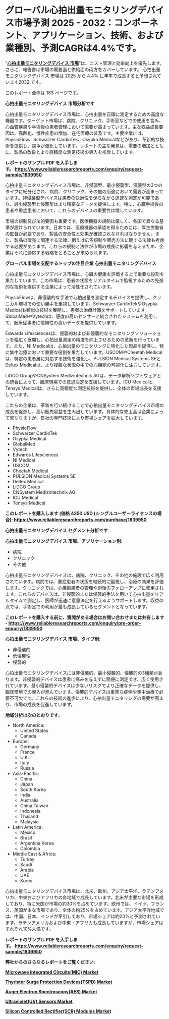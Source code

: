<p><h1>グローバル心拍出量モニタリングデバイス市場予測 2025 - 2032：コンポーネント、アプリケーション、技術、および業種別、予測CAGRは4.4%です。</h1></p><p>&ldquo;<strong><a href="https://www.reliableresearchreports.com/cardiac-output-monitoring-devices-r1839950?utm_campaign=107&utm_medium=9&utm_source=Github&utm_content=ia&utm_term=13022025&utm_id=cardiac-output-monitoring-devices">心拍出量モニタリングデバイス 市場</a></strong>&rdquo;は、コスト管理と効率向上を優先します。 さらに、報告書は市場の需要面と供給面の両方をカバーしています。 心拍出量モニタリングデバイス 市場は 2025 から 4.4% に年率で成長すると予想されています2032 です。</p>
<p>このレポート全体は 183 ページです。</p>
<p><strong>心拍出量モニタリングデバイス 市場分析です</strong></p>
<p><p>心拍出量モニタリングデバイス市場は、心拍出量を正確に測定するための高度な機器です。ターゲット市場は、病院、クリニック、手術室などでの使用を含み、心血管疾患や手術後の患者管理において需要が高まっています。主な収益成長要因は、高齢化、慢性疾患の増加、在宅医療の普及です。主要企業には、PhysioFlow、Schwarzer CardioTek、Osypka Medicalなどがあり、革新的な技術を提供し、競争が激化しています。レポートの主な発見は、需要の増加とともに、製品の改良とより高精度な測定技術の導入を推奨しています。</p></p>
<p><strong>レポートのサンプル PDF を入手します。&nbsp;<a href="https://www.reliableresearchreports.com/enquiry/request-sample/1839950?utm_campaign=107&utm_medium=9&utm_source=Github&utm_content=ia&utm_term=13022025&utm_id=cardiac-output-monitoring-devices">https://www.reliableresearchreports.com/enquiry/request-sample/1839950</a></strong></p>
<p><p>心拍出量モニタリングデバイス市場は、非侵襲型、最小侵襲型、侵襲型の3つのタイプに細分化され、病院、クリニック、その他の用途において需要が高まっています。非侵襲型デバイスは患者の快適性を保ちながら迅速な測定が可能であり、最小侵襲型と侵襲型はより精密なデータを提供します。特に、心臓手術後の患者や重症患者において、これらのデバイスの重要性は増しています。</p><p>市場の規制及び法的要因も重要です。医療機器の規制は厳しく、各国で異なる基準が設けられています。日本では、医療機器の承認を得るためには、厚生労働省の監督が必要であり、製品の安全性と効果が確認されなければなりません。また、製品の販売に関連する法律、例えば広告規制や販売方法に関する法律も考慮する必要があります。これらの規制と法律が市場の成長に影響を与えるため、企業はそれに適応する戦略をとることが求められます。</p></p>
<p><strong>グローバル市場を支配するトップの注目企業 心拍出量モニタリングデバイス</strong></p>
<p><p>心拍出量モニタリングデバイス市場は、心臓の健康を評価する上で重要な役割を果たしています。この市場は、患者の状態をリアルタイムで監視するための先進的な技術を提供する企業によって活性化されています。</p><p>PhysioFlowは、非侵襲的な手法で心拍出量を測定するデバイスを提供し、クリニカル環境での使い勝手を重視しています。Schwarzer CardioTekやOsypka Medicalも類似の技術を展開し、患者の治療計画をサポートしています。GlobalMedやVytechは、感度の高いセンサーと統合されたシステムを利用して、医療従事者に信頼性の高いデータを提供しています。</p><p>Edwards Lifesciencesは、侵襲的および非侵襲的なモニタリングソリューションを幅広く展開し、心拍出量測定の精度を向上させるための革新を行っています。また、NI Medicalは、心拍出量のモニタリングに特化した製品を提供し、特に集中治療において重要な役割を果たしています。USCOMやCheetah Medicalは、特定の患者層に対応する技術を強化し、PULSION Medical Systems SEとDeltex Medicalは、より複雑な状況の中での心機能の可視化に注力しています。</p><p>LiDCO GroupやCNSystem Medizintechnik AGは、データ解析ソフトウェアとの統合によって、臨床現場での意思決定を支援しています。ICU MedicalとTensys Medicalは、さらに高精度な測定技術を提供し、全体の市場成長を支援しています。</p><p>これらの企業は、革新を行い続けることで心拍出量モニタリングデバイス市場の成長を促進し、高い販売収益を生み出しています。具体的な売上高は企業によって異なりますが、自社の専門技術により市場シェアを拡大しています。</p></p>
<p><ul><li>PhysioFlow</li><li>Schwarzer CardioTek</li><li>Osypka Medical</li><li>GlobalMed</li><li>Vytech</li><li>Edwards Lifesciences</li><li>NI Medical</li><li>USCOM</li><li>Cheetah Medical</li><li>PULSION Medical Systems SE</li><li>Deltex Medical</li><li>LiDCO Group</li><li>CNSystem Medizintechnik AG</li><li>ICU Medical</li><li>Tensys Medical</li></ul></p>
<p><strong>このレポートを購入します (価格 4350 USD (シングルユーザーライセンスの場合):&nbsp;<a href="https://www.reliableresearchreports.com/purchase/1839950?utm_campaign=107&utm_medium=9&utm_source=Github&utm_content=ia&utm_term=13022025&utm_id=cardiac-output-monitoring-devices">https://www.reliableresearchreports.com/purchase/1839950</a></strong></p>
<p><strong>心拍出量モニタリングデバイス セグメント分析です</strong></p>
<p><strong>心拍出量モニタリングデバイス 市場、アプリケーション別:</strong></p>
<p><ul><li>病院</li><li>クリニック</li><li>その他</li></ul></p>
<p><p>心拍出量モニタリングデバイスは、病院、クリニック、その他の施設で広く利用されています。病院では、重症患者の状態を継続的に監視し、治療の効果を評価します。クリニックでは、心疾患患者の管理や術後のフォローアップに使用されます。これらのデバイスは、非侵襲的または侵襲的手法を用いて心拍出量をリアルタイムで測定し、医師が迅速に意思決定を行えるようサポートします。収益の点では、手術室での利用が最も成長しているセグメントとなっています。</p></p>
<p><strong>このレポートを購入する前に、質問がある場合はお問い合わせまたは共有します - <a href="https://www.reliableresearchreports.com/enquiry/pre-order-enquiry/1839950?utm_campaign=107&utm_medium=9&utm_source=Github&utm_content=ia&utm_term=13022025&utm_id=cardiac-output-monitoring-devices">https://www.reliableresearchreports.com/enquiry/pre-order-enquiry/1839950</a></strong></p>
<p><strong>心拍出量モニタリングデバイス 市場、タイプ別:</strong></p>
<p><ul><li>非侵襲的</li><li>低侵襲性</li><li>侵襲的</li></ul></p>
<p><p>心拍出量モニタリングデバイスには非侵襲的、最小侵襲的、侵襲的の3種類があります。非侵襲的デバイスは患者に痛みを与えずに簡便に測定でき、広く使用されています。最小侵襲的デバイスは少ないリスクでより正確なデータを提供し、臨床環境での導入が進んでいます。侵襲的デバイスは重篤な症例や集中治療で必要不可欠です。これらの技術の進歩により、心拍出量モニタリングの需要が高まり、市場の成長を促進しています。</p></p>
<p><strong>地域分析は次のとおりです:</strong></p>
<p><ul>
    <li>
        North America:
        <ul>
            <li>United States</li>
            <li>Canada</li>
        </ul>
    </li>
    <li>
        Europe:
        <ul>
            <li>Germany</li>
            <li>France</li>
            <li>U.K.</li>
            <li>Italy</li>
            <li>Russia</li>
        </ul>
    </li>
    <li>
        Asia-Pacific:
        <ul>
            <li>China</li>
            <li>Japan</li>
            <li>South Korea</li>
            <li>India</li>
            <li>Australia</li>
            <li>China Taiwan</li>
            <li>Indonesia</li>
            <li>Thailand</li>
            <li>Malaysia</li>
        </ul>
    </li>
    <li>
        Latin America:
        <ul>
            <li>Mexico</li>
            <li>Brazil</li>
            <li>Argentina Korea</li>
            <li>Colombia</li>
        </ul>
    </li>
    <li>
        Middle East & Africa:
        <ul>
            <li>Turkey</li>
            <li>Saudi</li>
            <li>Arabia</li>
            <li>UAE</li>
            <li>Korea</li>
        </ul>
    </li>
    </ul></p>
<p><p>心拍出量モニタリングデバイス市場は、北米、欧州、アジア太平洋、ラテンアメリカ、中東およびアフリカの各地域で成長しています。北米が主要な市場を形成しており、特に米国が市場の約30%を占めています。欧州では、ドイツ、フランス、英国が主な市場であり、全体の約25%を占めています。アジア太平洋地域では、中国、日本、インドが牽引しており、市場シェアは約20%と予測されています。ラテンアメリカおよび中東・アフリカも成長していますが、市場シェアはそれぞれ10%未満です。</p></p>
<p><strong>レポートのサンプル PDF を入手します。&nbsp;<a href="https://www.reliableresearchreports.com/enquiry/request-sample/1839950?utm_campaign=107&utm_medium=9&utm_source=Github&utm_content=ia&utm_term=13022025&utm_id=cardiac-output-monitoring-devices">https://www.reliableresearchreports.com/enquiry/request-sample/1839950</a></strong></p>
<p><strong></strong></p>
<p><strong></strong></p>
<p><strong></strong></p>
<p><strong></strong></p>
<p><strong>弊社からのさらなるレポートをご覧ください:</strong></p>
<p><strong><p><a href="https://github.com/penglatilles/Market-Research-Report-List-1/blob/main/microwave-integrated-circuitsmic-market.md?utm_campaign=107&utm_medium=9&utm_source=Github&utm_content=ia&utm_term=13022025&utm_id=cardiac-output-monitoring-devices">Microwave Integrated Circuits(MIC) Market</a></p><p><a href="https://github.com/hartsockdonnette82/Market-Research-Report-List-1/blob/main/thyristor-surge-protection-devicestspd-market.md?utm_campaign=107&utm_medium=9&utm_source=Github&utm_content=ia&utm_term=13022025&utm_id=cardiac-output-monitoring-devices">Thyristor Surge Protection Devices(TSPD) Market</a></p><p><a href="https://github.com/agdonthisa/Market-Research-Report-List-1/blob/main/auger-electron-spectroscopyaes-market.md?utm_campaign=107&utm_medium=9&utm_source=Github&utm_content=ia&utm_term=13022025&utm_id=cardiac-output-monitoring-devices">Auger Electron Spectroscopy(AES) Market</a></p><p><a href="https://github.com/saaindosya/Market-Research-Report-List-1/blob/main/ultravioletuv-sensors-market.md?utm_campaign=107&utm_medium=9&utm_source=Github&utm_content=ia&utm_term=13022025&utm_id=cardiac-output-monitoring-devices">Ultraviolet(UV) Sensors Market</a></p><p><a href="https://github.com/akaalahk/Market-Research-Report-List-1/blob/main/silicon-controlled-rectifierscr-modules-market.md?utm_campaign=107&utm_medium=9&utm_source=Github&utm_content=ia&utm_term=13022025&utm_id=cardiac-output-monitoring-devices">Silicon Controlled Rectifier(SCR) Modules Market</a></p></strong></p>